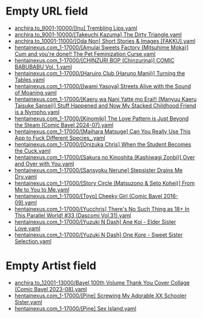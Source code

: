 # Empty URL field
- [anchira.to_9001-10000/[Inu] Trembling Lips.yaml](/anchira.to_9001-10000/%5BInu%5D%20Trembling%20Lips.yaml)
- [anchira.to_9001-10000/[Takeuchi Kazuma] The Dirty Triangle.yaml](/anchira.to_9001-10000/%5BTakeuchi%20Kazuma%5D%20The%20Dirty%20Triangle.yaml)
- [anchira.to_10001-11000/[Oda Non] Short Stories & Images [FAKKU].yaml](/anchira.to_10001-11000/%5BOda%20Non%5D%20Short%20Stories%20%26%20Images%20%5BFAKKU%5D.yaml)
- [hentainexus.com_1-17000/[Amulai Sweets Factory (Mitsuhime Moka)] Cum and you're done!! The Pet Feminization Curse.yaml](/hentainexus.com_1-17000/%5BAmulai%20Sweets%20Factory%20%28Mitsuhime%20Moka%29%5D%20Cum%20and%20you%27re%20done%21%21%20The%20Pet%20Feminization%20Curse.yaml)
- [hentainexus.com_1-17000/[CHINZURI BOP (Chinzurina)] COMIC BABUBABU Vol. 1.yaml](/hentainexus.com_1-17000/%5BCHINZURI%20BOP%20%28Chinzurina%29%5D%20COMIC%20BABUBABU%20Vol.%201.yaml)
- [hentainexus.com_1-17000/[Haruiro Club (Haruno Manji)] Turning the Tables.yaml](/hentainexus.com_1-17000/%5BHaruiro%20Club%20%28Haruno%20Manji%29%5D%20Turning%20the%20Tables.yaml)
- [hentainexus.com_1-17000/[Iwami Yasoya] Streets Alive with the Sound of Moaning.yaml](/hentainexus.com_1-17000/%5BIwami%20Yasoya%5D%20Streets%20Alive%20with%20the%20Sound%20of%20Moaning.yaml)
- [hentainexus.com_1-17000/[Kaeru wa Nani Yatte mo Erai!! (Manyuu Kaeru Taisuke Sansei)] Stuff Happened and Now My Stacked Childhood Friend is a Nympho.yaml](/hentainexus.com_1-17000/%5BKaeru%20wa%20Nani%20Yatte%20mo%20Erai%21%21%20%28Manyuu%20Kaeru%20Taisuke%20Sansei%29%5D%20Stuff%20Happened%20and%20Now%20My%20Stacked%20Childhood%20Friend%20is%20a%20Nympho.yaml)
- [hentainexus.com_1-17000/[Kinomiki] The Love Pattern is Just Beyond the Steam (Comic Bavel 2024-07).yaml](/hentainexus.com_1-17000/%5BKinomiki%5D%20The%20Love%20Pattern%20is%20Just%20Beyond%20the%20Steam%20%28Comic%20Bavel%202024-07%29.yaml)
- [hentainexus.com_1-17000/[Maihara Matsuge] Can You Really Use This App to Fuck Different Species_.yaml](/hentainexus.com_1-17000/%5BMaihara%20Matsuge%5D%20Can%20You%20Really%20Use%20This%20App%20to%20Fuck%20Different%20Species_.yaml)
- [hentainexus.com_1-17000/[Onizuka Chris] When the Student Becomes the Cuck.yaml](/hentainexus.com_1-17000/%5BOnizuka%20Chris%5D%20When%20the%20Student%20Becomes%20the%20Cuck.yaml)
- [hentainexus.com_1-17000/[Sakura no Kinoshita (Kashiwagi Zonbi)] Over and Over with You.yaml](/hentainexus.com_1-17000/%5BSakura%20no%20Kinoshita%20%28Kashiwagi%20Zonbi%29%5D%20Over%20and%20Over%20with%20You.yaml)
- [hentainexus.com_1-17000/[Sansyoku Nerune] Stepsister Drains Me Dry.yaml](/hentainexus.com_1-17000/%5BSansyoku%20Nerune%5D%20Stepsister%20Drains%20Me%20Dry.yaml)
- [hentainexus.com_1-17000/[Story Circle (Matsuzono & Seto Kohei)] From Me to You to Me.yaml](/hentainexus.com_1-17000/%5BStory%20Circle%20%28Matsuzono%20%26%20Seto%20Kohei%29%5D%20From%20Me%20to%20You%20to%20Me.yaml)
- [hentainexus.com_1-17000/[Toyo] Cheeky Girl (Comic Bavel 2016-09).yaml](/hentainexus.com_1-17000/%5BToyo%5D%20Cheeky%20Girl%20%28Comic%20Bavel%202016-09%29.yaml)
- [hentainexus.com_1-17000/[Yucchris] There's No Such Thing as 18+ In This Parallel World! #33 (Dascomi Vol.31).yaml](/hentainexus.com_1-17000/%5BYucchris%5D%20There%27s%20No%20Such%20Thing%20as%2018%2B%20In%20This%20Parallel%20World%21%20%2333%20%28Dascomi%20Vol.31%29.yaml)
- [hentainexus.com_1-17000/[Yuzuki N Dash] Ane Koi - Elder Sister Love.yaml](/hentainexus.com_1-17000/%5BYuzuki%20N%20Dash%5D%20Ane%20Koi%20-%20Elder%20Sister%20Love.yaml)
- [hentainexus.com_1-17000/[Yuzuki N Dash] One Kore - Sweet Sister Selection.yaml](/hentainexus.com_1-17000/%5BYuzuki%20N%20Dash%5D%20One%20Kore%20-%20Sweet%20Sister%20Selection.yaml)
# Empty Artist field
- [anchira.to_12001-13000/Bavel 100th Volume Thank You Cover Collage (Comic Bavel 2023-08).yaml](/anchira.to_12001-13000/Bavel%20100th%20Volume%20Thank%20You%20Cover%20Collage%20%28Comic%20Bavel%202023-08%29.yaml)
- [hentainexus.com_1-17000/[Pine] Screwing My Adorable XX Schooler Sister.yaml](/hentainexus.com_1-17000/%5BPine%5D%20Screwing%20My%20Adorable%20XX%20Schooler%20Sister.yaml)
- [hentainexus.com_1-17000/[Pine] Sex Island.yaml](/hentainexus.com_1-17000/%5BPine%5D%20Sex%20Island.yaml)
